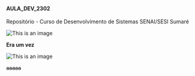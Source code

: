 #### AULA_DEV_2302

Repositório - Curso de Desenvolvimento de Sistemas SENAI/SESI Sumaré

![This is an image](https://conteudo.imguol.com.br/c/entretenimento/54/2020/04/28/cachorro-pug-1588098472110_v2_1x1.jpg)

**Era um vez**

![This is an image](./IMG/Capturadetela2023-02-23090731.png)

~~aaaaa~~
